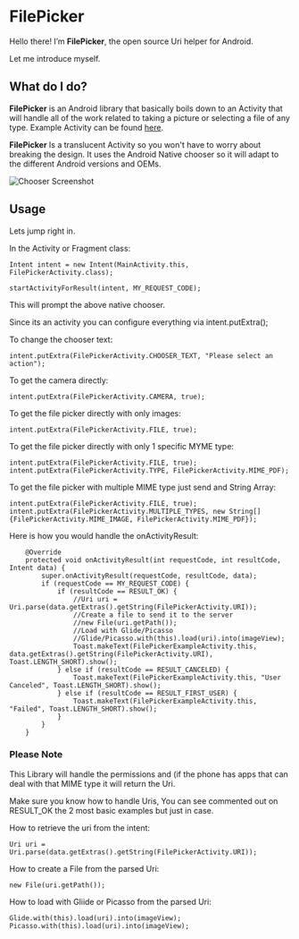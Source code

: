 # FilePicker

Hello there! I’m **FilePicker**, the open source Uri helper for Android.

Let me introduce myself.



## What do I do?

**FilePicker** is an Android library that basically boils down to an Activity that will handle all of the work related to taking a picture or selecting a file of any type. Example Activity can be found [here](https://github.com/nodes-android/filepicker/blob/master/app/src/main/java/dk/nodes/filepicker/FilePickerExampleActivity.java).

**FilePicker** Is a translucent Activity so you won't have to worry about breaking the design. It uses the Android Native chooser so it will adapt to the different Android versions and OEMs.

![Chooser Screenshot](http://cketti.de/img/share-url-to-clipboard/screenshot_share.png)

## Usage
Lets jump right in.

In the Activity or Fragment class:

```
Intent intent = new Intent(MainActivity.this, FilePickerActivity.class);
```
```
startActivityForResult(intent, MY_REQUEST_CODE);
```
This will prompt the above native chooser.

Since its an activity you can configure everything via intent.putExtra();

To change the chooser text:

```
intent.putExtra(FilePickerActivity.CHOOSER_TEXT, "Please select an action");
```

To get the camera directly:

```
intent.putExtra(FilePickerActivity.CAMERA, true);

```

To get the file picker directly with only images:

```
intent.putExtra(FilePickerActivity.FILE, true);

```


To get the file picker directly with only 1 specific MYME type:

```
intent.putExtra(FilePickerActivity.FILE, true);
intent.putExtra(FilePickerActivity.TYPE, FilePickerActivity.MIME_PDF);

```

To get the file picker with multiple MIME type just send and String Array:

```
intent.putExtra(FilePickerActivity.FILE, true);
intent.putExtra(FilePickerActivity.MULTIPLE_TYPES, new String[]{FilePickerActivity.MIME_IMAGE, FilePickerActivity.MIME_PDF});

```

Here is how you would handle the onActivityResult:

```
    @Override
    protected void onActivityResult(int requestCode, int resultCode, Intent data) {
        super.onActivityResult(requestCode, resultCode, data);
        if (requestCode == MY_REQUEST_CODE) {
            if (resultCode == RESULT_OK) {
                //Uri uri = Uri.parse(data.getExtras().getString(FilePickerActivity.URI));
                //Create a file to send it to the server
                //new File(uri.getPath());
                //Load with Glide/Picasso
                //Glide/Picasso.with(this).load(uri).into(imageView);
                Toast.makeText(FilePickerExampleActivity.this, data.getExtras().getString(FilePickerActivity.URI), Toast.LENGTH_SHORT).show();
            } else if (resultCode == RESULT_CANCELED) {
                Toast.makeText(FilePickerExampleActivity.this, "User Canceled", Toast.LENGTH_SHORT).show();
            } else if (resultCode == RESULT_FIRST_USER) {
                Toast.makeText(FilePickerExampleActivity.this, "Failed", Toast.LENGTH_SHORT).show();
            }
        }
    }
```


### Please Note

This Library will handle the permissions and (if the phone has apps that can deal with that MIME type it will return the Uri.

Make sure you know how to handle Uris, You can see commented out on RESULT_OK the 2 most basic examples but just in case.

How to retrieve the uri from the intent:

```
Uri uri = Uri.parse(data.getExtras().getString(FilePickerActivity.URI));

```

How to create a File from the parsed Uri:

```
new File(uri.getPath());

```

How to load with Gliide or Picasso from the parsed Uri:

```
Glide.with(this).load(uri).into(imageView);
Picasso.with(this).load(uri).into(imageView);

```
